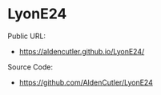 # LyonE24

Public URL:

- <https://aldencutler.github.io/LyonE24/>

Source Code:

- <https://github.com/AldenCutler/LyonE24>
